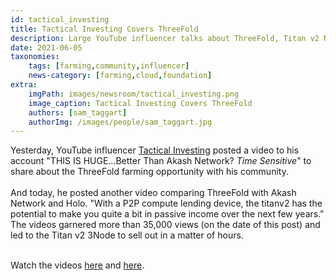 ```yaml
---
id: tactical_investing
title: Tactical Investing Covers ThreeFold
description: Large YouTube influencer talks about ThreeFold, Titan v2 Nodes Sell Out!
date: 2021-06-05
taxonomies:
    tags: [farming,community,influencer]
    news-category: [farming,cloud,foundation]
extra:
    imgPath: images/newsroom/tactical_investing.png
    image_caption: Tactical Investing Covers ThreeFold
    authors: [sam_taggart]
    authorImg: /images/people/sam_taggart.jpg
---
```


Yesterday, YouTube influencer [Tactical Investing](https://www.youtube.com/channel/UCPRC2wIfZtAlzCa_6iKE46w) posted a video to his account "THIS IS HUGE...Better Than Akash Network? *Time Sensitive*" to share about the ThreeFold farming opportunity with his community.
<br/>
<br/>
And today, he posted another video comparing ThreeFold with Akash Network and Holo. "With a P2P compute lending device, the titanv2 has the potential to make you quite a bit in passive income over the next few years." The videos garnered more than 35,000 views (on the date of this post) and led to the Titan v2 3Node to sell out in a matter of hours.
<br/>
<br/>

Watch the videos [here](https://www.youtube.com/watch?v=2ndSPsnRz3U) and [here](https://www.youtube.com/watch?v=nLfwJNCwnE0).
